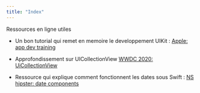 ```yaml
---
title: "Index"
---
```


Ressources en ligne utiles

- Un bon tutorial qui remet en memoire le developpement UIKit : [Apple: app dev training](https://developer.apple.com/tutorials/app-dev-training)
- Approfondissement sur UICollectionView [WWDC 2020: UiCollectionView](https://developer.apple.com/videos/play/wwdc2020/10026/)

- Ressource qui explique comment fonctionnent les dates sous Swift : [NS hipster: date components](https://nshipster.com/datecomponents)